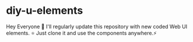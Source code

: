 # diy-u-elements
Hey Everyone 👋 
I'll regularly update this repository with new coded Web UI elements. ⭐
Just clone it and use the components anywhere.⚡
